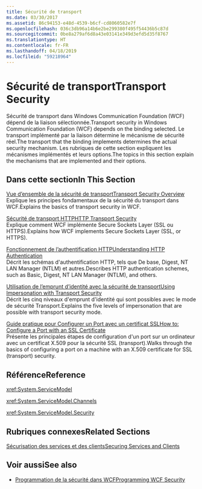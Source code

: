 ```yaml
---
title: Sécurité de transport
ms.date: 03/30/2017
ms.assetid: 86c94153-e48d-4539-b6cf-cd8060582e7f
ms.openlocfilehash: 036c3db96a14b6e2be299380f495f54436b5c87d
ms.sourcegitcommit: 0be8a279af6d8a43e03141e349d3efd5d35f8767
ms.translationtype: HT
ms.contentlocale: fr-FR
ms.lasthandoff: 04/18/2019
ms.locfileid: "59218964"
---
```

# <a name="transport-security"></a><span data-ttu-id="a220a-102">Sécurité de transport</span><span class="sxs-lookup"><span data-stu-id="a220a-102">Transport Security</span></span>
<span data-ttu-id="a220a-103">Sécurité de transport dans Windows Communication Foundation (WCF) dépend de la liaison sélectionnée.</span><span class="sxs-lookup"><span data-stu-id="a220a-103">Transport security in Windows Communication Foundation (WCF) depends on the binding selected.</span></span> <span data-ttu-id="a220a-104">Le transport implémenté par la liaison détermine le mécanisme de sécurité réel.</span><span class="sxs-lookup"><span data-stu-id="a220a-104">The transport that the binding implements determines the actual security mechanism.</span></span> <span data-ttu-id="a220a-105">Les rubriques de cette section expliquent les mécanismes implémentés et leurs options.</span><span class="sxs-lookup"><span data-stu-id="a220a-105">The topics in this section explain the mechanisms that are implemented and their options.</span></span>  
  
## <a name="in-this-section"></a><span data-ttu-id="a220a-106">Dans cette section</span><span class="sxs-lookup"><span data-stu-id="a220a-106">In This Section</span></span>  
 [<span data-ttu-id="a220a-107">Vue d’ensemble de la sécurité de transport</span><span class="sxs-lookup"><span data-stu-id="a220a-107">Transport Security Overview</span></span>](../../../../docs/framework/wcf/feature-details/transport-security-overview.md)  
 <span data-ttu-id="a220a-108">Explique les principes fondamentaux de la sécurité du transport dans WCF.</span><span class="sxs-lookup"><span data-stu-id="a220a-108">Explains the basics of transport security in WCF.</span></span>  
  
 [<span data-ttu-id="a220a-109">Sécurité de transport HTTP</span><span class="sxs-lookup"><span data-stu-id="a220a-109">HTTP Transport Security</span></span>](../../../../docs/framework/wcf/feature-details/http-transport-security.md)  
 <span data-ttu-id="a220a-110">Explique comment WCF implémente Secure Sockets Layer (SSL ou HTTPS).</span><span class="sxs-lookup"><span data-stu-id="a220a-110">Explains how WCF implements Secure Sockets Layer (SSL, or HTTPS).</span></span>  
  
 [<span data-ttu-id="a220a-111">Fonctionnement de l’authentification HTTP</span><span class="sxs-lookup"><span data-stu-id="a220a-111">Understanding HTTP Authentication</span></span>](../../../../docs/framework/wcf/feature-details/understanding-http-authentication.md)  
 <span data-ttu-id="a220a-112">Décrit les schémas d'authentification HTTP, tels que De base, Digest, NT LAN Manager (NTLM) et autres.</span><span class="sxs-lookup"><span data-stu-id="a220a-112">Describes HTTP authentication schemes, such as Basic, Digest, NT LAN Manager (NTLM), and others.</span></span>  
  
 [<span data-ttu-id="a220a-113">Utilisation de l’emprunt d’identité avec la sécurité de transport</span><span class="sxs-lookup"><span data-stu-id="a220a-113">Using Impersonation with Transport Security</span></span>](../../../../docs/framework/wcf/feature-details/using-impersonation-with-transport-security.md)  
 <span data-ttu-id="a220a-114">Décrit les cinq niveaux d'emprunt d'identité qui sont possibles avec le mode de sécurité Transport.</span><span class="sxs-lookup"><span data-stu-id="a220a-114">Explains the five levels of impersonation that are possible with transport security mode.</span></span>  
  
 [<span data-ttu-id="a220a-115">Guide pratique pour Configurer un Port avec un certificat SSL</span><span class="sxs-lookup"><span data-stu-id="a220a-115">How to: Configure a Port with an SSL Certificate</span></span>](../../../../docs/framework/wcf/feature-details/how-to-configure-a-port-with-an-ssl-certificate.md)  
 <span data-ttu-id="a220a-116">Présente les principales étapes de configuration d'un port sur un ordinateur avec un certificat X.509 pour la sécurité SSL (transport).</span><span class="sxs-lookup"><span data-stu-id="a220a-116">Walks through the basics of configuring a port on a machine with an X.509 certificate for SSL (transport) security.</span></span>  
  
## <a name="reference"></a><span data-ttu-id="a220a-117">Référence</span><span class="sxs-lookup"><span data-stu-id="a220a-117">Reference</span></span>  
 <xref:System.ServiceModel>  
  
 <xref:System.ServiceModel.Channels>  
  
 <xref:System.ServiceModel.Security>  
  
## <a name="related-sections"></a><span data-ttu-id="a220a-118">Rubriques connexes</span><span class="sxs-lookup"><span data-stu-id="a220a-118">Related Sections</span></span>  
 [<span data-ttu-id="a220a-119">Sécurisation des services et des clients</span><span class="sxs-lookup"><span data-stu-id="a220a-119">Securing Services and Clients</span></span>](../../../../docs/framework/wcf/feature-details/securing-services-and-clients.md)  
  
## <a name="see-also"></a><span data-ttu-id="a220a-120">Voir aussi</span><span class="sxs-lookup"><span data-stu-id="a220a-120">See also</span></span>

- [<span data-ttu-id="a220a-121">Programmation de la sécurité dans WCF</span><span class="sxs-lookup"><span data-stu-id="a220a-121">Programming WCF Security</span></span>](../../../../docs/framework/wcf/feature-details/programming-wcf-security.md)
